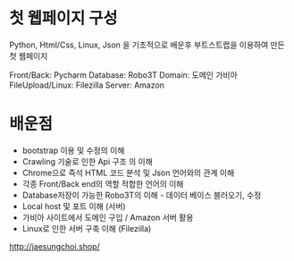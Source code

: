 # 첫 웹페이지 구성

Python, Html/Css, Linux, Json 을 기초적으로 배운후 부트스트랩을 이용하여 만든 첫 웹페이지

Front/Back: Pycharm
Database: Robo3T
Domain: 도메인 가비아
FileUpload/Linux: Filezilla
Server: Amazon

# 배운점

* bootstrap 이용 및 수정의 이해
* Crawling 기술로 인한 Api 구조 의 이해
* Chrome으로 즉석 HTML 코드 분석 및 Json 언어와의 관계 이해
* 각종 Front/Back end의 역할 적합한 언어의 이해
* Database저장이 가능한 Robo3T의 이해 - 데이터 베이스 블러오기, 수정
* Local host 및 포트 이해 (서버)
* 가비아 사이트에서 도메인 구입 / Amazon 서버 활용
* Linux로 인한 서버 구축 이해 (Filezilla)

http://jaesungchoi.shop/

